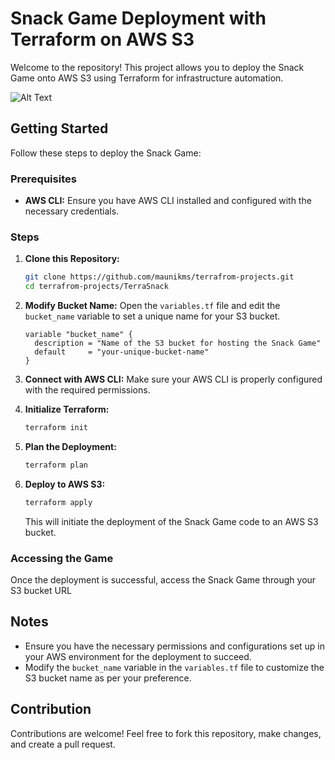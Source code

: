 # Snack Game Deployment with Terraform on AWS S3

Welcome to the repository! This project allows you to deploy the Snack Game onto AWS S3 using Terraform for infrastructure automation.

![Alt Text](https://eupload.in/wp-content/uploads/2023/12/s3.png)

## Getting Started

Follow these steps to deploy the Snack Game:

### Prerequisites

- **AWS CLI:** Ensure you have AWS CLI installed and configured with the necessary credentials.
  
### Steps

1. **Clone this Repository:**
   ```bash
   git clone https://github.com/maunikms/terrafrom-projects.git
   cd terrafrom-projects/TerraSnack
   ```

2. **Modify Bucket Name:**
   Open the `variables.tf` file and edit the `bucket_name` variable to set a unique name for your S3 bucket.
   ```hcl
   variable "bucket_name" {
     description = "Name of the S3 bucket for hosting the Snack Game"
     default     = "your-unique-bucket-name"
   }
   ```

3. **Connect with AWS CLI:**
   Make sure your AWS CLI is properly configured with the required permissions.

4. **Initialize Terraform:**
   ```bash
   terraform init
   ```

5. **Plan the Deployment:**
   ```bash
   terraform plan
   ```

6. **Deploy to AWS S3:**
   ```bash
   terraform apply
   ```

   This will initiate the deployment of the Snack Game code to an AWS S3 bucket.

### Accessing the Game

Once the deployment is successful, access the Snack Game through your S3 bucket URL

## Notes

- Ensure you have the necessary permissions and configurations set up in your AWS environment for the deployment to succeed.
- Modify the `bucket_name` variable in the `variables.tf` file to customize the S3 bucket name as per your preference.

## Contribution

Contributions are welcome! Feel free to fork this repository, make changes, and create a pull request.
